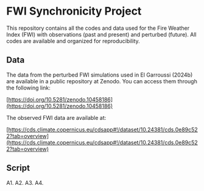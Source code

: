 # FWI Synchronicity Project

This repository contains all the codes and data used for the Fire Weather Index (FWI) with observations (past and present) and perturbed (future). 
All codes are available and organized for reproducibility.

## Data

The data from the perturbed FWI simulations used in El Garroussi (2024b) are available in a public repository at Zenodo. You can access them through the following link:

[https://doi.org/10.5281/zenodo.10458186](https://doi.org/10.5281/zenodo.10458186)

The observed FWI data are available at:

[https://cds.climate.copernicus.eu/cdsapp#!/dataset/10.24381/cds.0e89c522?tab=overview](https://cds.climate.copernicus.eu/cdsapp#!/dataset/10.24381/cds.0e89c522?tab=overview)

## Script

A1.
A2.
A3.
A4.

